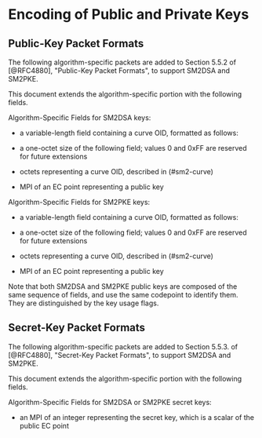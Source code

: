 # Encoding of Public and Private Keys

## Public-Key Packet Formats

The following algorithm-specific packets are added to Section 5.5.2
of [@RFC4880], "Public-Key Packet Formats", to support SM2DSA and
SM2PKE.

This document extends the algorithm-specific portion with the following
fields.

Algorithm-Specific Fields for SM2DSA keys:

* a variable-length field containing a curve OID, formatted
  as follows:

 - a one-octet size of the following field; values 0 and
   0xFF are reserved for future extensions

 - octets representing a curve OID, described in (#sm2-curve)

*  MPI of an EC point representing a public key

Algorithm-Specific Fields for SM2PKE keys:

* a variable-length field containing a curve OID, formatted
  as follows:

 - a one-octet size of the following field; values 0 and
   0xFF are reserved for future extensions

 - octets representing a curve OID, described in (#sm2-curve)

*  MPI of an EC point representing a public key

Note that both SM2DSA and SM2PKE public keys are composed of the same
sequence of fields, and use the same codepoint to identify them.
They are distinguished by the key usage flags.


## Secret-Key Packet Formats

The following algorithm-specific packets are added to Section 5.5.3.
of [@RFC4880], "Secret-Key Packet Formats", to support SM2DSA and
SM2PKE.

This document extends the algorithm-specific portion with the following
fields.

Algorithm-Specific Fields for SM2DSA or SM2PKE secret keys:

*  an MPI of an integer representing the secret key, which is a
   scalar of the public EC point
